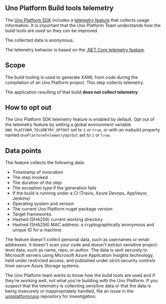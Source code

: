 ## Uno Platform Build tools telemetry

The [Uno Platform SDK](https://github.com/unoplatform/uno) includes a [telemetry feature](https://github.com/unoplatform/uno/blob/master/src/SourceGenerators/Uno.UI.SourceGenerators/XamlGenerator/XamlCodeGeneration.Telemetry.cs)
that collects usage information. It is important that the Uno Platform Team understands how the build tools are used so they can be improved.

The collected data is anonymous.

The telemetry behavior is based on the [.NET Core telemetry feature](https://docs.microsoft.com/en-us/dotnet/core/tools/telemetry).

## Scope

The build tooling is used to generate XAML from code during the compilation of an
Uno Platform project. This step collects telemetry.

The application resulting of that build **does not collect telemetry**.

## How to opt out

The Uno Platform SDK telemetry feature is enabled by default. Opt out of the telemetry feature by
setting a global environment variable `UNO_PLATFORM_TELEMETRY_OPTOUT` set to `1` or `true`, or with
an msbuild property named `UnoPlatformTelemetryOptOut` set to `1` or `true`.

## Data points
The feature collects the following data:

* Timestamp of invocation
* The step invoked
* The duration of the step
* The exception type if the generation fails
* If the build is running under a CI (Travis, Azure Devops, AppVeyor, Jenkins)
* Operating system and version
* The current Uno Platform nuget package version
* Target frameworks
* Hashed (SHA256) current working directory
* Hashed (SHA256) MAC address: a cryptographically anonymous and unique ID for a machine.


The feature doesn't collect personal data, such as usernames or email addresses. It doesn't scan your code and doesn't extract
sensitive project-level data, such as name, repo, or author. The data is sent securely to Microsoft servers using Microsoft Azure
Application Insights technology, held under restricted access, and published under strict security controls from secure Azure Storage systems.

The Uno Platform team wants to know how the build tools are used and if they're working well, not what you're
building with the Uno Platform. If you suspect that the telemetry is collecting sensitive data or that the
data is being insecurely or inappropriately handled, file an issue in the [unoplatform/uno](https://github.com/unoplatform/uno/issues)
repository for investigation.
